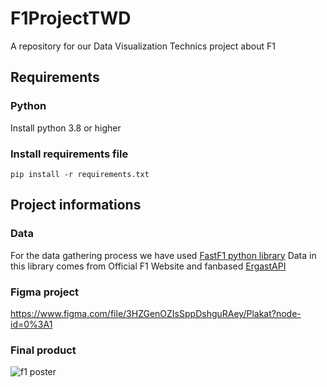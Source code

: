 # F1ProjectTWD

A repository for our Data Visualization Technics project about F1

## Requirements

### Python
Install python 3.8 or higher

### Install requirements file
```
pip install -r requirements.txt
```

## Project informations

### Data

For the data gathering process we have used [FastF1 python library](https://github.com/theOehrly/Fast-F1)
Data in this library comes from Official F1 Website and fanbased [ErgastAPI](http://ergast.com/mrd/)

### Figma project
https://www.figma.com/file/3HZGenOZIsSppDshguRAey/Plakat?node-id=0%3A1

### Final product

![f1 poster](https://github.com/ZetrextJG/F1ProjectTWD/main/F1_Red_Bull_Racing.png.png?raw=true)
